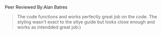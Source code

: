 Peer Reviewed By:Alan Batres
> The code functions and works perfectly great job on the code. The styling wasn't exact to the stlye guide but looks close enough and works as intendded great job:)
